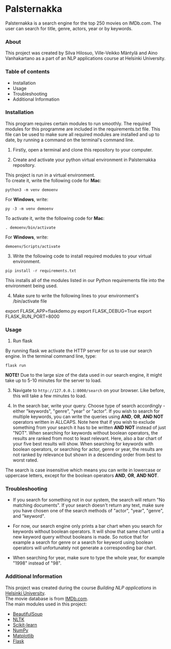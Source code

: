 # Palsternakka

Palsternakka is a search engine for the top 250 movies on IMDb.com. The user can search for title, genre, actors, year or by keywords.

### About

This project was created by Silva Hilosuo, Ville-Veikko Mäntylä and Aino Vanhakartano as a part of an NLP applications course at Helsinki University.

### Table of contents

 + Installation
 + Usage
 + Troubleshooting
 + Additional Information


### Installation

This program requires certain modules to run smoothly. The required modules for this programme are included in the requirements.txt file.
This file can be used to make sure all required modules are installed and up to date, by running a command on the terminal's command line.

1. Firstly, open a terminal and clone this repository to your computer.

2.  Create and activate your python virtual environment in Palsternakka repository.

This project is run in a virtual environment. \
To create it, write the following code for **Mac**:

```
python3 -m venv demoenv
```

For **Windows**, write:

```
py -3 -m venv demoenv
```

To activate it, write the following code for **Mac**:

```
. demoenv/bin/activate
```

For **Windows**, write:

```
demoenv/Scripts/activate
```

3. Write the following code to install required modules to your virtual environment.

```
pip install -r requirements.txt
```
This installs all of the modules listed in our Python requirements file into the environment being used.

4. Make sure to write the following lines to your environment's /bin/activate file

export FLASK_APP=flaskdemo.py
export FLASK_DEBUG=True
export FLASK_RUN_PORT=8000
   
### Usage

1. Run flask

By running flask we activate the HTTP server for us to use our search engine.
In the terminal command line, type:

```
flask run
```

**NOTE!** Due to the large size of the data used in our search engine, it might take up to 5-10 minutes for the server to load.

3. Navigate to `http://127.0.0.1:8000/search` on your browser. Like before, this will take a few minutes to load.

4. In the search bar, write your query. Choose type of search accordingly - either "keywords", "genre", "year" or "actor". If you wish to search for multiple keywords,
you can write the queries using **AND**, **OR**, **AND NOT** operators written in ALLCAPS. Note here that if you wish to exclude something from your search it has to be written **AND NOT** instead of just "NOT".
When searching for keywords without boolean operators, the results are ranked from most to least relevant. Here, also a bar chart of your five best results will show. When searching for keywords with boolean operators, or searching for
actor, genre or year, the results are not ranked by relevance but shown in a descending order from best to worst rated.

The search is case insensitive which means you can write in lowercase or uppercase letters, except for the boolean operators **AND**, **OR**, **AND NOT**.

### Troubleshooting

- If you search for something not in our system, the search will return "No matching documents". If your search doesn't return any text, make sure you have chosen one of the search methods
of "actor", "year", "genre", and "keyword".

- For now, our search engine only prints a bar chart when you search for keywords without boolean operators. It will show that same chart until a new keyword query without booleans is made. So notice that
for example a search for genre or a search for keyword using boolean operators will unfortunately not generate a corresponding bar chart.

- When searching for year, make sure to type the whole year, for example "1998" instead of "98".

    

### Additional Information

This project was created during the course *Building NLP applications* in [Helsinki University](https://www.helsinki.fi/fi).\
The movie database is from [IMDb.com](https://www.imdb.com). \
The main modules used in this project:
+ [BeautifulSoup](https://www.crummy.com/software/BeautifulSoup/bs4/doc/)
+ [NLTK](https://www.nltk.org)
+ [Scikit-learn](https://scikit-learn.org/stable/)
+ [NumPy](https://numpy.org)
+ [Matplotlib](https://matplotlib.org)
+ [Flask](https://flask.palletsprojects.com/en/2.2.x/)

    


